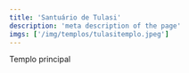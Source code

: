 ```yaml
---
title: 'Santuário de Tulasi'
description: 'meta description of the page'
imgs: ['/img/templos/tulasitemplo.jpeg']
---
```

Templo principal